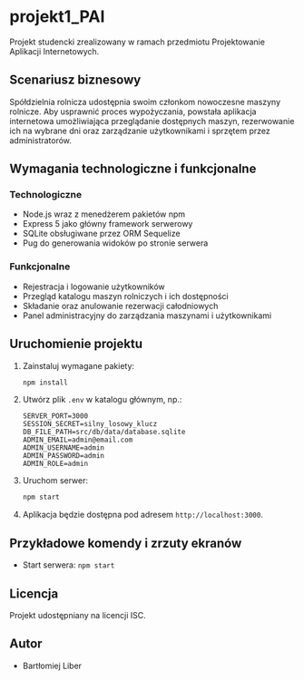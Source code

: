 # projekt1_PAI
Projekt studencki zrealizowany w ramach przedmiotu Projektowanie Aplikacji Internetowych.

## Scenariusz biznesowy
Spółdzielnia rolnicza udostępnia swoim członkom nowoczesne maszyny rolnicze. Aby usprawnić proces wypożyczania, powstała aplikacja internetowa umożliwiająca przeglądanie dostępnych maszyn, rezerwowanie ich na wybrane dni oraz zarządzanie użytkownikami i sprzętem przez administratorów.

## Wymagania technologiczne i funkcjonalne
### Technologiczne
- Node.js wraz z menedżerem pakietów npm
- Express 5 jako główny framework serwerowy
- SQLite obsługiwane przez ORM Sequelize
- Pug do generowania widoków po stronie serwera

### Funkcjonalne
- Rejestracja i logowanie użytkowników
- Przegląd katalogu maszyn rolniczych i ich dostępności
- Składanie oraz anulowanie rezerwacji całodniowych
- Panel administracyjny do zarządzania maszynami i użytkownikami

## Uruchomienie projektu
1. Zainstaluj wymagane pakiety:
   ```bash
   npm install
   ```
2. Utwórz plik `.env` w katalogu głównym, np.:
   ```env
   SERVER_PORT=3000
   SESSION_SECRET=silny_losowy_klucz
   DB_FILE_PATH=src/db/data/database.sqlite
   ADMIN_EMAIL=admin@email.com
   ADMIN_USERNAME=admin
   ADMIN_PASSWORD=admin
   ADMIN_ROLE=admin
   ```
3. Uruchom serwer:
   ```bash
   npm start
   ```
4. Aplikacja będzie dostępna pod adresem `http://localhost:3000`.

## Przykładowe komendy i zrzuty ekranów
- Start serwera: `npm start`

## Licencja
Projekt udostępniany na licencji ISC.

## Autor
- Bartłomiej Liber